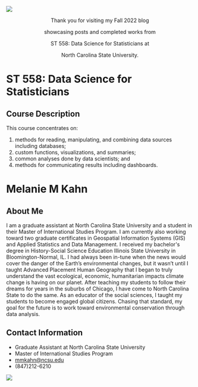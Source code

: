 ![](https://geospatialmedia.s3.amazonaws.com/wp-content/uploads/2019/03/Data-Science-vs.-Big-Data-vs.jpg)

<p align="center">
 Thank you for visiting my Fall 2022 blog 
<p align="center">
  showcasing posts and completed works from 
<p align="center">
  ST 558: Data Science for Statisticians at 
<p align="center">
  North Carolina State University.

# ST 558: Data Science for Statisticians 
## Course Description
This course concentrates on:  
1. methods for reading, manipulating, and combining data sources including databases;  
2. custom functions, visualizations, and summaries;  
3. common analyses done by data scientists; and  
4. methods for communicating results including dashboards.

# Melanie M Kahn
## About Me
I am a graduate assistant at North Carolina State University and a student in their Master of International Studies Program.  I am currently also working toward two graduate certificates in Geospatial Information Systems (GIS) and Applied Statistics and Data Management.   I received my bachelor's degree in History-Social Science Education Illinois State University in Bloomington-Normal, IL.  I had always been in-tune when the news would cover the danger of the Earth’s environmental changes, but it wasn’t until I taught Advanced Placement Human Geography that I began to truly understand the vast ecological, economic, humanitarian impacts climate change is having on our planet. After teaching my students to follow their dreams for years in the suburbs of Chicago, I have come to North Carolina State to do the same.  As an educator of the social sciences, I taught my students to become engaged global citizens.  Chasing that standard, my goal for the future is to work toward environmental conservation through data analysis.  
## Contact Information
- Graduate Assistant at North Carolina State University
- Master of International Studies Program
- mmkahn@ncsu.edu
- (847)212-6210

![](https://www.iec.org/portals/51/NcState.jpg)
